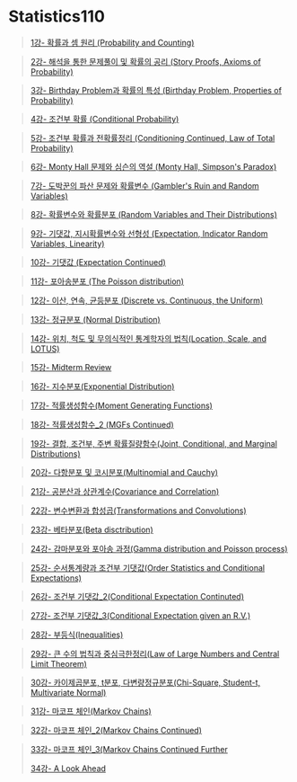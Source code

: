# Statistics110

> [1강- 확률과 셈 원리 \(Probability and Counting\)](https://sangmandu.gitbook.io/til/2021/jan/8)

> [2강- 해석을 통한 문제풀이 및 확률의 공리 \(Story Proofs, Axioms of Probability\)](https://sangmandu.gitbook.io/til/2021/jan/12)

> [3강- Birthday Problem과 확률의 특성 \(Birthday Problem, Properties of Probability\)](https://sangmandu.gitbook.io/til/2021/jan/13)

> [4강- 조건부 확률 \(Conditional Probability\)](https://sangmandu.gitbook.io/til/2021/jan/14)

> [5강- 조건부 확률과 전확률정리 \(Conditioning Continued, Law of Total Probability\)](https://sangmandu.gitbook.io/til/2021/jan/17)

> [6강- Monty Hall 문제와 심슨의 역설 \(Monty Hall, Simpson's Paradox\)](https://sangmandu.gitbook.io/til/2021/jan/18)

> [7강- 도박꾼의 파산 문제와 확률변수 \(Gambler's Ruin and Random Variables\)](https://sangmandu.gitbook.io/til/2021/jan/23)

> [8강- 확률변수와 확률분포 \(Random Variables and Their Distributions\)](https://sangmandu.gitbook.io/til/2021/jan/24)

> [9강- 기댓값, 지시확률변수와 선형성 \(Expectation, Indicator Random Variables, Linearity\)](https://sangmandu.gitbook.io/til/2021/jan/30)

> [10강- 기댓값 \(Expectation Continued\)](https://sangmandu.gitbook.io/til/2021/feb/28)

> [11강- 포아송분포 \(The Poisson distribution\)](https://sangmandu.gitbook.io/til/2021/mar/7)

> [12강- 이산, 연속, 균등분포 \(Discrete vs. Continuous, the Uniform\)](https://sangmandu.gitbook.io/til/2021/mar/8)

> [13강- 정규분포 \(Normal Distribution\)](https://sangmandu.gitbook.io/til/2021/mar/9)

> [14강- 위치, 척도 및 무의식적인 통계학자의 법칙\(Location, Scale, and LOTUS\)](https://sangmandu.gitbook.io/til/2021/mar/10)

> [15강- Midterm Review](https://sangmandu.gitbook.io/til/2021/mar/14)

> [16강- 지수분포\(Exponential Distribution\)](https://sangmandu.gitbook.io/til/2021/apr/4)

> [17강- 적률생성함수\(Moment Generating Functions\)](https://sangmandu.gitbook.io/til/2021/apr/5)

> [18강- 적률생성함수\_2 \(MGFs Continued\)](https://sangmandu.gitbook.io/til/2021/apr/17)

> [19강- 결합, 조건부, 주변 확률질량함수\(Joint, Conditional, and Marginal Distributions\)](https://sangmandu.gitbook.io/til/2021/apr/18)

> [20강- 다항분포 및 코시분포\(Multinomial and Cauchy\)](https://sangmandu.gitbook.io/til/2021/apr/19)

> [21강- 공분산과 상관계수\(Covariance and Correlation\)](https://sangmandu.gitbook.io/til/2021/apr/20)

> [22강- 변수변환과 합성곱\(Transformations and Convolutions\)](https://sangmandu.gitbook.io/til/2021/apr/25)

> [23강- 베타분포\(Beta disctribution\)](https://sangmandu.gitbook.io/til/2021/apr/26)

> [24강- 감마분포와 포아송 과정\(Gamma distribution and Poisson process\)](https://sangmandu.gitbook.io/til/2021/apr/27)

> [25강- 순서통계량과 조건부 기댓값\(Order Statistics and Conditional Expectations\)](https://sangmandu.gitbook.io/til/2021/may/17)

> [26강- 조건부 기댓값\_2\(Conditional Expectation Continuted\)](https://sangmandu.gitbook.io/til/2021/may/18)

> [27강- 조건부 기댓값\_3\(Conditional Expectation given an R.V.\)](https://sangmandu.gitbook.io/til/2021/may/21)

> [28강- 부등식\(Inequalities\)](https://sangmandu.gitbook.io/til/2021/may/27)

> [29강- 큰 수의 법칙과 중심극한정리\(Law of Large Numbers and Central Limit Theorem\)](https://sangmandu.gitbook.io/til/2021/may/28)

> [30강- 카이제곱분포, t분포, 다변량정규분포\(Chi-Square, Student-t, Multivariate Normal\)](https://sangmandu.gitbook.io/til/2021/jun/17)

> [31강- 마코프 체인\(Markov Chains\)](https://sangmandu.gitbook.io/til/2021/jun/18)

> [32강- 마코프 체인\_2\(Markov Chains Continued\)](https://sangmandu.gitbook.io/til/2021/jun/19)

> [33강- 마코프 체인\_3\(Markov Chains Continued Further](https://sangmandu.gitbook.io/til/2021/jun/20)
>
> [34강- A Look Ahead](https://sangmandu.gitbook.io/til/2021/jun/20)

